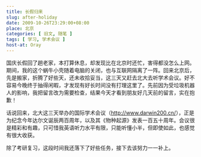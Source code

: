 ```yaml
---
title: 长假归来
slug: after-holiday
date: 2009-10-26T23:29:00+08:00
place: 北京
categories: [ 旧文, 随笔 ]
tags: [ 学习, 学术会议 ]
host-at: Oray
---
```

国庆长假回了趟老家，本打算休息，却发现比在北京时还忙，害得都没怎么上网。期间，我的这个蜗牛小壳随着电脑的关闭，也与互联网隔离了一阵。回来北京后，先是搬家，折腾了好些天，还未收拾妥当，这三天又赶去北大去听学术会议。好不容易今晚终于抽得闲暇，才发现有好长时间没有打理这里了。先前因为受垃圾机器人的影响，我把留言改为需要检查，结果今天才看到朋友好几天前的留言，实在抱歉！

话说回来，北大这三天举办的国际学术会议（<http://www.darwin200.cn/>），正是为纪念今年达尔文诞辰两百周年，以及其《物种起源》发表一百五十周年。会议很是精彩和有趣，只可惜我英语听力水平有限，只能听懂小半，但即使如此，也感觉有很大收获。

除了考研复习，这段时间我还落下了好些任务，接下去该努力一一补上。
